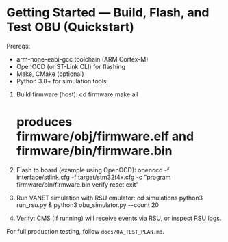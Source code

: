 # Getting Started — Build, Flash, and Test OBU (Quickstart)

Prereqs:
- arm-none-eabi-gcc toolchain (ARM Cortex-M)
- OpenOCD (or ST-Link CLI) for flashing
- Make, CMake (optional)
- Python 3.8+ for simulation tools

1) Build firmware (host):
   cd firmware
   make all
   # produces firmware/obj/firmware.elf and firmware/bin/firmware.bin

2) Flash to board (example using OpenOCD):
   openocd -f interface/stlink.cfg -f target/stm32f4x.cfg -c "program firmware/bin/firmware.bin verify reset exit"

3) Run VANET simulation with RSU emulator:
   cd simulations
   python3 run_rsu.py &
   python3 obu_simulator.py --count 20

4) Verify: CMS (if running) will receive events via RSU, or inspect RSU logs.

For full production testing, follow `docs/QA_TEST_PLAN.md`.
